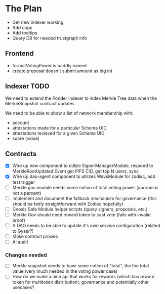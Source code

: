 # The Plan

- Get new indexer working
- Add copy
- Add tooltips
- Query DB for needed trustgraph info

## Frontend
- formatVotingPower is baddly named
- create proposal doesn't submit amount as big int

## Indexer TODO

We need to extend the Ponder indexer to index Merkle Tree data when the MerkleSnapshot contract updates.

We need to be able to show a list of network membership with:
- account
- attestations made for a particular Schema UID
- attestations recieved for a given Schema UID
- score (value)

## Contracts
- [x] Wire up new component to utilize SignerManagerModule, respond to MerkleRootUpdated Event get IPFS CID, get top N users, sync
- [x] Wire up dao-agent component to utilizes WavsModule for zodiac, add test trigger
- [ ] Merkle gov module needs some notion of total voting power (quorum is not a percent)
- [ ] Implement and document the fallback mechanism for governance (this should be fairly straightforward with Zodiac hopefully)
- [ ] Gnosis Safe Module helper scripts (query signers, proposals, etc.)
- [ ] Merkle Gov should need reward token to cast vote (fails with invalid proof)
- [ ] A DAO needs to be able to update it's own service configuration (related to Gyser?)
- [ ] Make contract proxies
- [ ] AI audit

### Changes needed
- [ ] Merkle snapshot needs to have some notion of "total", the the total value (very much needed in the voting power case)
- [ ] How do we make a nice api that works for rewards (which has reward token for multitoken distribution), governance and potentially other usecases?
